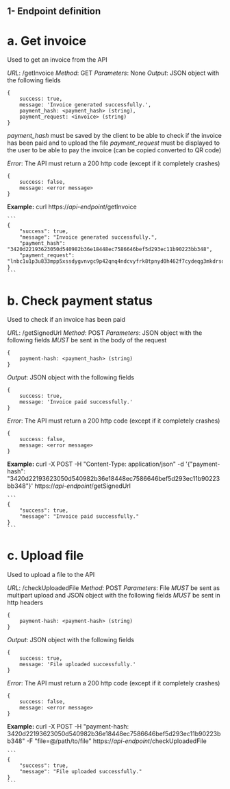 ## 1- Endpoint definition

# a. Get invoice

Used to get an invoice from the API

*URL*: /getInvoice
*Method*: GET
*Parameters*: None
*Output*: JSON object with the following fields
```
{
    success: true,
    message: 'Invoice generated successfully.',
    payment_hash: <payment_hash> (string),
    payment_request: <invoice> (string)
}
```

*payment_hash* must be saved by the client to be able to check if the invoice has been paid and to upload the file
*payment_request* must be displayed to the user to be able to pay the invoice (can be copied converted to QR code)

*Error*: The API must return a 200 http code (except if it completely crashes)
```
{
    success: false,
    message: <error message>
}
```

**Example:** curl https://*api-endpoint*/getInvoice
    
    ```
    {
        "success": true,
        "message": "Invoice generated successfully.",
        "payment_hash": "3420d22193623050d540982b36e18448ec7586646bef5d293ec11b90223bb348",
        "payment_request": "lnbc1u1p3u833mpp5xssdygvnvgc9p42qnq4ndcvyfrk8tpnyd0h462f7cydeqg3mkdrsdq9xycrqsp59uy0rmde2qe4kcstvgxwugnr2qxgv7pzgwh9jvhcneeaazz2uhzsxqy9gcqcqzys9qrsgqrzjqv5mk8udss3k4uhm2s3urp2dr4ejequpwmq20czjs605rskl68rzwy2ty3x9af75xyqqqqlgqqqq86qq3udg2j83nmgczshtuhy6wt6vu9zrugqugwzwdq7dd0pcneurzkfz68q8jk58khz034j8ele2jwza8meu3ecp73wp2vwzgzdj2exg3zxuqpd5rw93"
    }
    ```

# b. Check payment status

Used to check if an invoice has been paid

*URL*: /getSignedUrl
*Method*: POST
*Parameters*: JSON object with the following fields *MUST* be sent in the body of the request
```
{
    payment-hash: <payment_hash> (string)
}
```

*Output*: JSON object with the following fields
```
{
    success: true,
    message: 'Invoice paid successfully.'
}
```

*Error*: The API must return a 200 http code (except if it completely crashes)
```
{
    success: false,
    message: <error message>
}
```

**Example:** curl -X POST -H "Content-Type: application/json" -d '{"payment-hash": "3420d22193623050d540982b36e18448ec7586646bef5d293ec11b90223bb348"}' https://*api-endpoint*/getSignedUrl
    
    ```
    {
        "success": true,
        "message": "Invoice paid successfully."
    }
    ```

# c. Upload file

Used to upload a file to the API

*URL*: /checkUploadedFile
*Method*: POST
*Parameters*: File *MUST* be sent as multipart upload and JSON object with the following fields *MUST* be sent in http headers
```
{
    payment-hash: <payment-hash> (string)
}
```

*Output*: JSON object with the following fields
```
{
    success: true,
    message: 'File uploaded successfully.'
}
```

*Error*: The API must return a 200 http code (except if it completely crashes)
```
{
    success: false,
    message: <error message>
}
```

**Example:** curl -X POST -H "payment-hash: 3420d22193623050d540982b36e18448ec7586646bef5d293ec11b90223bb348" -F "file=@/path/to/file" https://*api-endpoint*/checkUploadedFile
    
    ```
    {
        "success": true,
        "message": "File uploaded successfully."
    }
    ```



